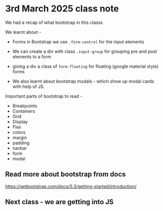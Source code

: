 # 3rd March 2025 class note

We had a recap of what bootstrap in this classs

We learnt about -

- Forms in Bootstrap we use `.form-control` for the input elements
- We can create a div with class `.input-group` for grouping pre and post elements to a form
- giving a div a class of `form-floating` for floating (google material style) forms

- We also learnt about bootstrap modals - which show up modal cards with help of JS.

Important parts of bootstrap to read -

- Breakpoints
- Containers
- Grid
- Display
- Flex
- colors
- margin
- padding
- navbar
- form 
- modal

## Read more about bootstrap from docs

https://getbootstrap.com/docs/5.3/getting-started/introduction/

## Next class - we are getting into JS